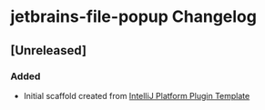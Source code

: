 <!-- Keep a Changelog guide -> https://keepachangelog.com -->

# jetbrains-file-popup Changelog

## [Unreleased]
### Added
- Initial scaffold created from [IntelliJ Platform Plugin Template](https://github.com/JetBrains/intellij-platform-plugin-template)
